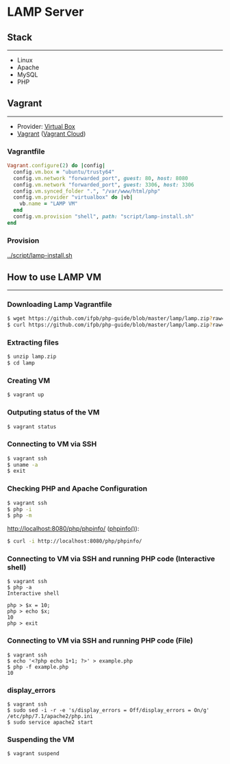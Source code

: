 # LAMP Server

## Stack
---

* Linux
* Apache
* MySQL
* PHP

## Vagrant
---

* Provider: [Virtual Box](https://www.virtualbox.org)
* [Vagrant](https://www.vagrantup.com) ([Vagrant Cloud](https://app.vagrantup.com/boxes/search))

### Vagrantfile

```rb
Vagrant.configure(2) do |config|
  config.vm.box = "ubuntu/trusty64"
  config.vm.network "forwarded_port", guest: 80, host: 8080
  config.vm.network "forwarded_port", guest: 3306, host: 3306
  config.vm.synced_folder ".", "/var/www/html/php"
  config.vm.provider "virtualbox" do |vb|
    vb.name = "LAMP VM"
  end
  config.vm.provision "shell", path: "script/lamp-install.sh"
end
```

### Provision

[../script/lamp-install.sh](https://github.com/ifpb/php-guide/blob/master/script/lamp-install.sh)

## How to use LAMP VM
---

### Downloading Lamp Vagrantfile
```sh
$ wget https://github.com/ifpb/php-guide/blob/master/lamp/lamp.zip?raw=true
$ curl https://github.com/ifpb/php-guide/blob/master/lamp/lamp.zip?raw=true --output lamp.zip
```

### Extracting files
```sh
$ unzip lamp.zip
$ cd lamp
```

### Creating VM
```sh
$ vagrant up
```

### Outputing status of the VM
```sh
$ vagrant status
```

### Connecting to VM via SSH
```sh
$ vagrant ssh
$ uname -a
$ exit
```

### Checking PHP and Apache Configuration

```sh
$ vagrant ssh
$ php -i
$ php -m
```

[http://localhost:8080/php/phpinfo/](http://localhost:8080/php/phpinfo/) ([phpinfo()](http://php.net/manual/en/function.phpinfo.php)):
```sh
$ curl -i http://localhost:8080/php/phpinfo/
```

### Connecting to VM via SSH and running PHP code (Interactive shell)
```
$ vagrant ssh
$ php -a
Interactive shell

php > $x = 10;
php > echo $x;
10
php > exit
```

### Connecting to VM via SSH and running PHP code (File)
```
$ vagrant ssh
$ echo '<?php echo 1+1; ?>' > example.php
$ php -f example.php
10
```

### display_errors
```
$ vagrant ssh
$ sudo sed -i -r -e 's/display_errors = Off/display_errors = On/g' /etc/php/7.1/apache2/php.ini
$ sudo service apache2 start
```
<!-- 
sed -i -r -e 's/error_reporting = E_ALL & ~E_DEPRECATED/error_reporting = E_ALL | E_STRICT/g' /etc/php5/fpm/php.ini 
-->

### Suspending the VM
```sh
$ vagrant suspend
```
